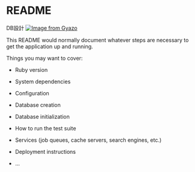 # README

DB設計
[![Image from Gyazo](https://i.gyazo.com/9b39cc952ea9cebc15b50082949d96e1.png)](https://gyazo.com/9b39cc952ea9cebc15b50082949d96e1)

This README would normally document whatever steps are necessary to get the
application up and running.

Things you may want to cover:

* Ruby version

* System dependencies

* Configuration

* Database creation

* Database initialization

* How to run the test suite

* Services (job queues, cache servers, search engines, etc.)

* Deployment instructions

* ...
